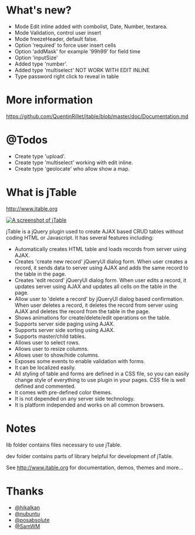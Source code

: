 What's new?
======

* Mode Edit inline added with combolist, Date, Number, textarea.
* Mode Validation, control user insert
* Mode freezeHeader, default false.
* Option 'required' to force user insert cells
* Option 'addMask' for example '99h99' for field time
* Option 'inputSize'
* Added type 'number'.
* Added type 'multiselect' NOT WORK WITH EDIT INLINE
* Type password right click to reveal in table

More information
======
https://github.com/QuentinRillet/jtable/blob/master/doc/Documentation.md

@Todos
======
* Create type 'upload'.
* Create type 'multiselect' working with edit inline.
* Create type 'geolocate' who allow show a map.


What is jTable
======

http://www.jtable.org

[![A screenshot of jTable](https://raw.githubusercontent.com/hikalkan/jtable/master/screenshot.png)](http://jtable.org/)

jTable is a jQuery plugin used to create AJAX based CRUD tables without coding HTML or Javascript. It has several features including:

* Automatically creates HTML table and loads records from server using AJAX.
* Creates 'create new record' jQueryUI dialog form. When user creates a record, it sends data to server using AJAX and adds the same record to the table in the page.
* Creates 'edit record' jQueryUI dialog form. When user edits a record, it updates server using AJAX and updates all cells on the table in the page.
* Allow user to 'delete a record' by jQueryUI dialog based confirmation. When user deletes a record, it deletes the record from server using AJAX and deletes the record from the table in the page.
* Shows animations for create/delete/edit operations on the table.
* Supports server side paging using AJAX.
* Supports server side sorting using AJAX.
* Supports master/child tables.
* Allows user to select rows.
* Allows user to resize columns.
* Allows user to show/hide columns.
* Exposes some events to enable validation with forms.
* It can be localized easily.
* All styling of table and forms are defined in a CSS file, so you can easily change style of everything to use plugin in your pages. CSS file is well defined and commented.
* It comes with pre-defined color themes.
* It is not depended on any server side technology.
* It is platform independed and works on all common browsers.

Notes
======

lib folder contains files necessary to use jTable.

dev folder contains parts of library helpful for development of jTable.

See http://www.jtable.org for documentation, demos, themes and more...

Thanks
======

* <a href="https://github.com/hikalkan">@hikalkan</a>
* <a href="https://github.com/nubuntu">@nubuntu</a>
* <a href="https://github.com/posabsolute">@posabsolute</a>
* <a href="https://github.com/SamWM">@SamWM</a>


